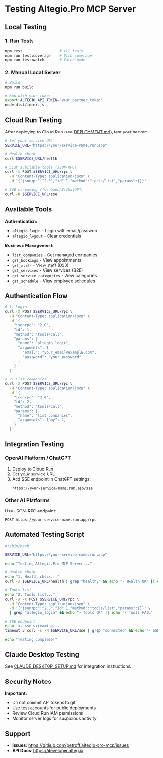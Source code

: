 # Testing Altegio.Pro MCP Server

## Local Testing

### 1. Run Tests

```bash
npm test                 # All tests
npm run test:coverage    # With coverage
npm run test:watch       # Watch mode
```

### 2. Manual Local Server

```bash
# Build
npm run build

# Run with your token
export ALTEGIO_API_TOKEN="your_partner_token"
node dist/index.js
```

## Cloud Run Testing

After deploying to Cloud Run (see [DEPLOYMENT.md](DEPLOYMENT.md)), test your server:

```bash
# Set your service URL
SERVICE_URL="https://your-service-name.run.app"

# Health check
curl $SERVICE_URL/health

# List available tools (JSON-RPC)
curl -X POST $SERVICE_URL/rpc \
  -H "Content-Type: application/json" \
  -d '{"jsonrpc":"2.0","id":1,"method":"tools/list","params":{}}'

# SSE streaming (for OpenAI/ChatGPT)
curl -N $SERVICE_URL/sse
```

## Available Tools

**Authentication:**
- `altegio_login` - Login with email/password
- `altegio_logout` - Clear credentials

**Business Management:**
- `list_companies` - Get managed companies
- `get_bookings` - View appointments
- `get_staff` - View staff (B2B)
- `get_services` - View services (B2B)
- `get_service_categories` - View categories
- `get_schedule` - View employee schedules

## Authentication Flow

```bash
# 1. Login
curl -X POST $SERVICE_URL/rpc \
  -H "Content-Type: application/json" \
  -d '{
    "jsonrpc": "2.0",
    "id": 1,
    "method": "tools/call",
    "params": {
      "name": "altegio_login",
      "arguments": {
        "email": "your_email@example.com",
        "password": "your_password"
      }
    }
  }'

# 2. List companies
curl -X POST $SERVICE_URL/rpc \
  -H "Content-Type: application/json" \
  -d '{
    "jsonrpc": "2.0",
    "id": 2,
    "method": "tools/call",
    "params": {
      "name": "list_companies",
      "arguments": {"my": 1}
    }
  }'
```

## Integration Testing

### OpenAI Platform / ChatGPT

1. Deploy to Cloud Run
2. Get your service URL
3. Add SSE endpoint in ChatGPT settings:
   ```
   https://your-service-name.run.app/sse
   ```

### Other AI Platforms

Use JSON-RPC endpoint:
```
POST https://your-service-name.run.app/rpc
```

## Automated Testing Script

```bash
#!/bin/bash

SERVICE_URL="https://your-service-name.run.app"

echo "Testing Altegio.Pro MCP Server..."

# Health check
echo "1. Health check..."
curl -s $SERVICE_URL/health | grep "healthy" && echo "✓ Health OK" || echo "✗ Health FAIL"

# Tools list
echo "2. Tools list..."
curl -s -X POST $SERVICE_URL/rpc \
  -H "Content-Type: application/json" \
  -d '{"jsonrpc":"2.0","id":1,"method":"tools/list","params":{}}' \
  | grep "altegio_login" && echo "✓ Tools OK" || echo "✗ Tools FAIL"

# SSE endpoint
echo "3. SSE streaming..."
timeout 3 curl -s -N $SERVICE_URL/sse | grep "connected" && echo "✓ SSE OK" || echo "✗ SSE FAIL"

echo "Testing complete!"
```

## Claude Desktop Testing

See [CLAUDE_DESKTOP_SETUP.md](CLAUDE_DESKTOP_SETUP.md) for integration instructions.

## Security Notes

**Important:**
- Do not commit API tokens to git
- Use test accounts for public deployments
- Review Cloud Run IAM permissions
- Monitor server logs for suspicious activity

## Support

- **Issues**: https://github.com/petroff/altegio-pro-mcp/issues
- **API Docs**: https://developer.alteg.io
